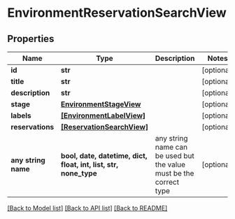 # EnvironmentReservationSearchView


## Properties
Name | Type | Description | Notes
------------ | ------------- | ------------- | -------------
**id** | **str** |  | [optional] 
**title** | **str** |  | [optional] 
**description** | **str** |  | [optional] 
**stage** | [**EnvironmentStageView**](EnvironmentStageView.md) |  | [optional] 
**labels** | [**[EnvironmentLabelView]**](EnvironmentLabelView.md) |  | [optional] 
**reservations** | [**[ReservationSearchView]**](ReservationSearchView.md) |  | [optional] 
**any string name** | **bool, date, datetime, dict, float, int, list, str, none_type** | any string name can be used but the value must be the correct type | [optional]

[[Back to Model list]](../README.md#documentation-for-models) [[Back to API list]](../README.md#documentation-for-api-endpoints) [[Back to README]](../README.md)


